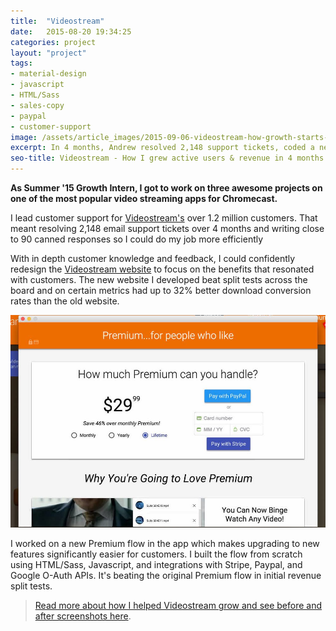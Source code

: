 ```yaml
---
title:  "Videostream"
date:   2015-08-20 19:34:25
categories: project
layout: "project"
tags:
- material-design
- javascript
- HTML/Sass
- sales-copy
- paypal
- customer-support
image: /assets/article_images/2015-09-06-videostream-how-growth-starts-with-great-customer-support/vs-home-c.png
excerpt: In 4 months, Andrew resolved 2,148 support tickets, coded a new website that boosted weekly actives & downloads, and optimized checkout flow for revenue.
seo-title: Videostream - How I grew active users & revenue in 4 months
---
```


**As Summer '15 Growth Intern, I got to work on three awesome projects on one of the most popular video streaming apps for Chromecast.**

I lead customer support for [Videostream's](http://getvideostream.com/) over 1.2 million customers. That meant resolving 2,148 email support tickets over 4 months and writing close to 90 canned responses so I could do my job more efficiently

With in depth customer knowledge and feedback, I could confidently redesign the [Videostream website](http://getvideostream.com/) to focus on the benefits that resonated with customers. The new website I developed beat split tests across the board and on certain metrics had up to 32% better download conversion rates than the old website.

![New Premium Flow: Plans, Payment Selection, & Features.](/assets/article_images/2015-09-06-videostream-how-growth-starts-with-great-customer-support/premflow1-c.jpg)

I worked on a new Premium flow in the app which makes upgrading to new features significantly easier for customers. I built the flow from scratch using HTML/Sass, Javascript, and integrations with Stripe, Paypal, and Google O-Auth APIs. It's beating the original Premium flow in initial revenue split tests.

>[Read more about how I helped Videostream grow and see before and after screenshots here](/blog/videostream-how-growth-starts-with-great-customer-support/).

